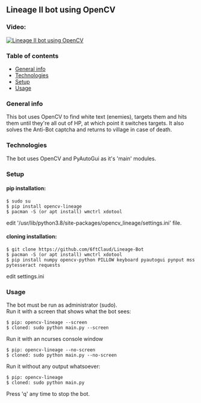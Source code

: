 ## Lineage II bot using OpenCV  
### Video:
[![Lineage II bot using OpenCV](https://i.imgur.com/6iqhHLB.png)](http://www.youtube.com/watch?v=1KS7z7Z_g8Y)  
### Table of contents  
* [General info](#general-info)  
* [Technologies](#technologies)  
* [Setup](#setup)  
* [Usage](#usage)
### General info  
This bot uses OpenCV to find white text (enemies), targets them and hits them until they're all out of HP, at which point it switches targets. It also solves the Anti-Bot captcha and returns to village in case of death.  
### Technologies  
The bot uses OpenCV and PyAutoGui as it's 'main' modules.  
### Setup  
#### pip installation:  
```  
$ sudo su  
$ pip install opencv-lineage  
$ pacman -S (or apt install) wmctrl xdotool  
```  
edit '/usr/lib/python3.8/site-packages/opencv_lineage/settings.ini' file. 
#### cloning installation:  
```  
$ git clone https://github.com/6ftClaud/Lineage-Bot  
$ pacman -S (or apt install) wmctrl xdotool  
$ pip install numpy opencv-python PILLOW keyboard pyautogui pynput mss pytesseract requests  
```  
edit settings.ini  
### Usage  
The bot must be run as administrator (sudo).  
Run it with a screen that shows what the bot sees:  
```  
$ pip: opencv-lineage --screen  
$ cloned: sudo python main.py --screen  
```  
Run it with an ncurses console window  
```  
$ pip: opencv-lineage --no-screen  
$ cloned: sudo python main.py --no-screen  
```  
Run it without any output whatsoever:  
```  
$ pip: opencv-lineage  
$ cloned: sudo python main.py  
```  
Press 'q' any time to stop the bot.
